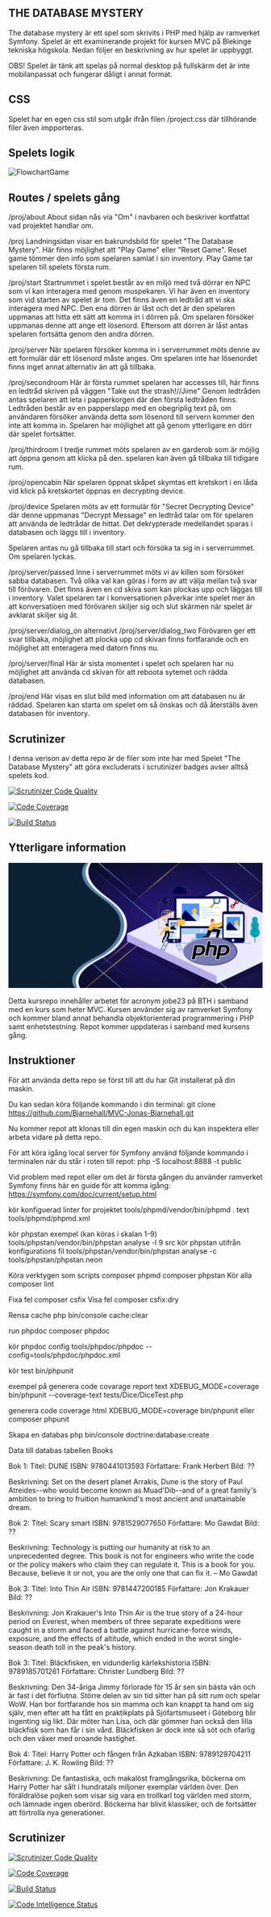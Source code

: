 THE DATABASE MYSTERY
---------------
The database mystery är ett spel som skrivits i PHP med hjälp av ramverket Symfony. Spelet är ett 
examinerande projekt för kursen MVC på Blekinge tekniska högskola. Nedan följer en beskrivning av
hur spelet är uppbyggt.

OBS! Spelet är tänk att spelas på normal desktop på fullskärm det är inte mobilanpassat och fungerar
dåligt i annat format.

CSS
-----
Spelet har en egen css stil som utgår ifrån filen /project.css där tillhörande
filer även impporteras.

Spelets logik
------------
![FlowchartGame](assets/img/Flowchart1.png)

Routes / spelets gång
----------
/proj/about
About sidan nås via "Om" i navbaren och beskriver kortfattat vad projektet handlar om.

/proj
Landningsidan visar en bakrundsbild för spelet "The Database Mystery". Här finns möjlighet att
"Play Game" eller "Reset Game". Reset game tömmer den info som spelaren samlat i sin inventory.
Play Game tar spelaren till spelets första rum.

/proj/start
Startrummet i spelet består av en miljö med två dörrar en NPC som vi kan interagera med genom
muspekaren. Vi har även en inventory som vid starten av spelet är tom. Det finns även en ledtråd
att vi ska interagera med NPC. Den ena dörren är låst och det är den spelaren uppmanas att hitta 
ett sätt att komma in i dörren på. Om spelaren försöker uppmanas denne att ange ett lösenord.
Eftersom att dörren är låst antas spelaren fortsätta genom den andra dörren.

/proj/server
När spelaren försöker komma in i serverrummet möts denne av ett formulär där ett lösenord måste anges.
Om spelaren inte har lösenordet finns inget annat alternativ än att gå tillbaka.

/proj/secondroom
Här är första rummet spelaren har accesses till, här finns en ledtråd skriven på väggen "Take out 
the strash!//Jime" Genom ledtråden antas spelaren att leta i papperkorgen där den första ledtråden finns.
Ledtråden består av en papperslapp med en obegriplig text på, om användaren försöker använda detta som
lösenord till servern kommer den inte att komma in. Spelaren har möjlighet att gå genom ytterligare en
dörr där spelet fortsätter.

/proj/thirdroom
I tredje rummet möts spelaren av en garderob som är möjlig att öppna genom att klicka på den.
spelaren kan även gå tillbaka till tidigare rum.

/proj/opencabin
När spelaren öppnat skåpet skymtas ett kretskort i en låda vid klick på kretskortet öppnas 
en decrypting device.

/proj/device
Spelaren möts av ett formulär för "Secret Decrypting Device" där denne uppmanas "Decrypt Message"
en ledtråd talar om för spelaren att använda de ledtrådar de hittat. Det dekrypterade medellandet
sparas i databasen och läggs till i inventory.

Spelaren antas nu gå tillbaka till start och försöka ta sig in i serverrummet. Om spelaren lyckas.

/proj/server/passed
Inne i serverrummet möts vi av killen som försöker sabba databasen. Två olika val kan göras i form 
av att välja mellan två svar till förövaren. Det finns även en cd skiva som kan plockas upp och 
läggas till i inventory. Valet spelaren tar i konversationen påverkar inte spelet mer än att 
konversatioen med förövaren skiljer sig och slut skärmen när spelet är avklarat skiljer sig åt.

/proj/server/dialog_on alternativt /proj/server/dialog_two
Förövaren ger ett svar tillbaka, möjlighet att plocka upp cd skivan finns fortfarande och en möjlighet
att enteragera med datorn finns nu.

/proj/server/final
Här är sista momentet i spelet och spelaren har nu möjlighet att använda cd skivan för att reboota
sytemet och rädda databasen.

/proj/end
Här visas en slut bild med information om att databasen nu är räddad. Spelaren kan starta om spelet om
så önskas och då återställs även databasen för inventory.


Scrutinizer
-----------------
I denna verison av detta repo är de filer som inte har med Spelet "The Database Mystery" att göra 
excluderats i scrutinizer badges avser alltså spelets kod.

[![Scrutinizer Code Quality](https://scrutinizer-ci.com/g/Bjarnehall/MVC-Jonas-Bjarnehall/badges/quality-score.png?b=main)](https://scrutinizer-ci.com/g/Bjarnehall/MVC-Jonas-Bjarnehall/?branch=main)

[![Code Coverage](https://scrutinizer-ci.com/g/Bjarnehall/MVC-Jonas-Bjarnehall/badges/coverage.png?b=main)](https://scrutinizer-ci.com/g/Bjarnehall/MVC-Jonas-Bjarnehall/?branch=main)

[![Build Status](https://scrutinizer-ci.com/g/Bjarnehall/MVC-Jonas-Bjarnehall/badges/build.png?b=main)](https://scrutinizer-ci.com/g/Bjarnehall/MVC-Jonas-Bjarnehall/build-status/main)


Ytterligare information
-------------------------------------------------
![PHP IMG](https://github.com/Bjarnehall/MVC-Jonas-Bjarnehall/blob/main/public/img/php-scaled.jpg)

Detta kursrepo innehåller arbetet för acronym jobe23 på BTH i samband med en kurs som heter MVC. Kursen använder sig av ramverket Symfony och kommer bland annat behandla objektorienterad programmering i PHP samt enhetstestning. Repot kommer uppdateras i samband med kursens gång.

Instruktioner
-------------

För att använda detta repo se först till att du har Git installerat på din maskin.

Du kan sedan köra följande kommando i din terminal:
git clone https://github.com/Bjarnehall/MVC-Jonas-Bjarnehall.git

Nu kommer repot att klonas till din egen maskin och du kan inspektera eller arbeta vidare på detta repo.

För att köra igång local server för Symfony använd följande kommando i terminalen när du står i roten till repot:
php -S localhost:8888 -t public

Vid problem med repot eller om det är första gången du använder ramverket Symfony finns här en guide för att komma igång:
https://symfony.com/doc/current/setup.html


kör konfiguerad linter for projektet
tools/phpmd/vendor/bin/phpmd . text tools/phpmd/phpmd.xml

kör phpstan exempel (kan köras i skalan 1-9)
tools/phpstan/vendor/bin/phpstan analyse -l 9 src
kör phpstan utifrån konfigurations fil
tools/phpstan/vendor/bin/phpstan analyse -c tools/phpstan/phpstan.neon

Köra verktygen som scripts
composer phpmd
composer phpstan
Kör alla
composer lint

Fixa fel
composer csfix
Visa fel
composer csfix:dry

Rensa cache
php bin/console cache:clear

run phpdoc
composer phpdoc

kör phpdoc config
tools/phpdoc/phpdoc --config=tools/phpdoc/phpdoc.xml
 

kör test
bin/phpunit

exempel på generera code covarage report text
XDEBUG_MODE=coverage bin/phpunit --coverage-text tests/Dice/DiceTest.php

generera code coverage html 
XDEBUG_MODE=coverage bin/phpunit
eller
composer phpunit

Skapa en databas
php bin/console doctrine:database:create


Data till databas tabellen Books

Bok 1:
Titel: DUNE
ISBN: 9780441013593
Författare: Frank Herbert
Bild: ??

Beskrivning: 
Set on the desert planet Arrakis, Dune is the story of Paul Atreides--who would become known as Muad'Dib--and of a great family's ambition to bring to fruition humankind's most ancient and unattainable dream.

Bok 2:
Titel: Scary smart
ISBN: 9781529077650
Författare: Mo Gawdat
Bild: ??

Beskrivning:
Technology is putting our humanity at risk to an unprecedented degree. This book is not for engineers who write the code or the policy makers who claim they can regulate it. This is a book for you. Because, believe it or not, you are the only one that can fix it. – Mo Gawdat

Bok 3:
Titel: Into Thin Air
ISBN: 9781447200185
Författare: Jon Krakauer
Bild: ??

Beskrivning:
Jon Krakauer's Into Thin Air is the true story of a 24-hour period on Everest, when members of three separate expeditions were caught in a storm and faced a battle against hurricane-force winds, exposure, and the effects of altitude, which ended in the worst single-season death toll in the peak's history.

Bok 3:
Titel: Bläckfisken, en vidunderlig kärlekshistoria
ISBN: 9789185701261
Författare: Christer Lundberg
Bild: ??

Beskrivning:
Den 34-åriga Jimmy förlorade för 15 år sen sin bästa vän och är fast i det förflutna. Större delen av sin tid sitter han på sitt rum och spelar WoW. Han bor fortfarande hos sin mamma och kan knappt ta hand om sig själv, men efter att ha fått en praktikplats på Sjöfartsmuseet i Göteborg blir ingenting sig likt. Där möter han Lisa, och där gömmer han också den lilla bläckfisk som han får i sin vård. Bläckfisken är dock inte så söt och ofarlig och den växer med oroande hastighet.

Bok 4:
Titel: Harry Potter och fången från Azkaban
ISBN: 9789129704211
Författare: J. K. Rowling
Bild: ??

Beskrivning:
De fantastiska, och makalöst framgångsrika, böckerna om Harry Potter har sålt i hundratals miljoner exemplar världen över. Den föräldralöse pojken som visar sig vara en trollkarl tog världen med storm, och lämnade ingen oberörd. Böckerna har blivit klassiker, och de fortsätter att förtrolla nya generationer.

Scrutinizer
--------------
[![Scrutinizer Code Quality](https://scrutinizer-ci.com/g/Bjarnehall/MVC-Jonas-Bjarnehall/badges/quality-score.png?b=main)](https://scrutinizer-ci.com/g/Bjarnehall/MVC-Jonas-Bjarnehall/?branch=main)

[![Code Coverage](https://scrutinizer-ci.com/g/Bjarnehall/MVC-Jonas-Bjarnehall/badges/coverage.png?b=main)](https://scrutinizer-ci.com/g/Bjarnehall/MVC-Jonas-Bjarnehall/?branch=main)

[![Build Status](https://scrutinizer-ci.com/g/Bjarnehall/MVC-Jonas-Bjarnehall/badges/build.png?b=main)](https://scrutinizer-ci.com/g/Bjarnehall/MVC-Jonas-Bjarnehall/build-status/main)

[![Code Intelligence Status](https://scrutinizer-ci.com/g/Bjarnehall/MVC-Jonas-Bjarnehall/badges/code-intelligence.svg?b=main)](https://scrutinizer-ci.com/code-intelligence)